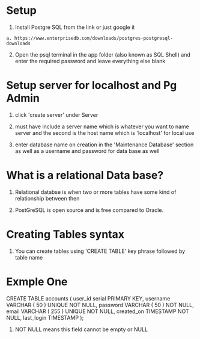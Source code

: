 # Setup 

  1. Install Postgre SQL from the link or just google it

    a. https://www.enterprisedb.com/downloads/postgres-postgresql-downloads

  2. Open the psql terminal in the app folder (also known as SQL Shell) and
     enter the required password and leave everything else blank

# Setup server for localhost and Pg Admin

  1. click 'create server' under Server 

  2. must have include a server name which is whatever you want to name server
     and the second is the host name which is 'localhost' for local use
     
  3. enter database name on creation in the 'Maintenance Database' section as
     well as a username and password for data base as well


# What is a relational Data base? 

  1. Relational databse is when two or more tables have some kind of relationship between then

  2. PostGreSQL is open source and is free compared to Oracle. 


# Creating Tables syntax

  1. You can create tables using 'CREATE TABLE' key phrase followed by table
     name
  
# Exmple One
CREATE TABLE accounts (
	user_id serial PRIMARY KEY,
	username VARCHAR ( 50 ) UNIQUE NOT NULL,
	password VARCHAR ( 50 ) NOT NULL,
	email VARCHAR ( 255 ) UNIQUE NOT NULL,
	created_on TIMESTAMP NOT NULL,
        last_login TIMESTAMP 
);

  1. NOT NULL means this field cannot be empty or NULL